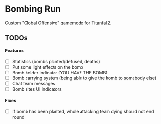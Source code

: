 # Bombing Run

Custom "Global Offensive" gamemode for Titanfall2.

## TODOs

#### Features

- [ ] Statistics (bombs planted/defused, deaths)
- [ ] Put some light effects on the bomb
- [ ] Bomb holder indicator (YOU HAVE THE BOMB)
- [ ] Bomb carrying system (being able to give the bomb to somebody else)
- [ ] Chat team messages
- [ ] Bomb sites UI indicators

#### Fixes

- [ ] If bomb has been planted, whole attacking team dying should not end round